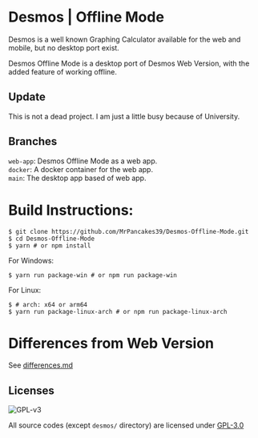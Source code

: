 # Desmos | Offline Mode

Desmos is a well known Graphing Calculator available for the web and mobile, but no desktop port exist.

Desmos Offline Mode is a desktop port of Desmos Web Version, with the added feature of working offline.

## Update

This is not a dead project. I am just a little busy because of University.

## Branches

`web-app`: Desmos Offline Mode as a web app.  
`docker`: A docker container for the web app.  
`main`: The desktop app based of web app.
 
# Build Instructions:

```console
$ git clone https://github.com/MrPancakes39/Desmos-Offline-Mode.git 
$ cd Desmos-Offline-Mode
$ yarn # or npm install
```
For Windows:  
```console
$ yarn run package-win # or npm run package-win
```
For Linux:  
```console
$ # arch: x64 or arm64 
$ yarn run package-linux-arch # or npm run package-linux-arch
```

# Differences from Web Version

See [differences.md](./differences.md)

## Licenses

![GPL-v3](https://www.gnu.org/graphics/gplv3-127x51.png)

All source codes (except `desmos/` directory) are licensed under [GPL-3.0](https://opensource.org/licenses/GPL-3.0)
